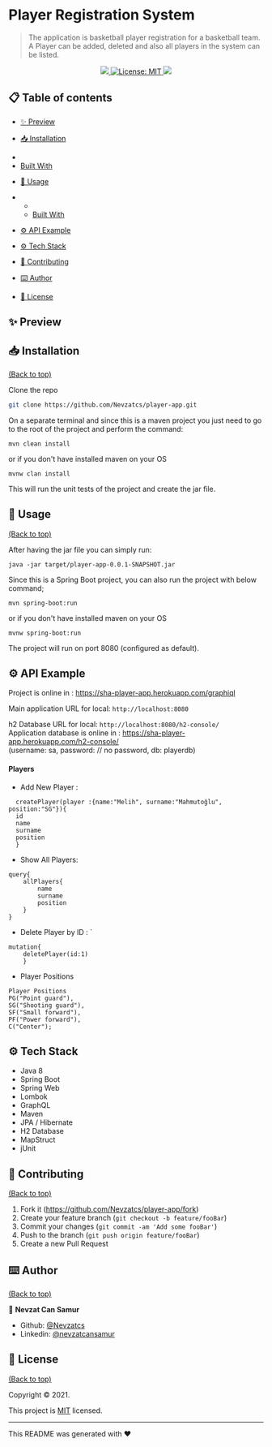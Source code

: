 # Player Registration System
> The application is basketball
player registration for a basketball team. A Player can be added, deleted and
also all players in the system can be listed.

<p align="center">
  <a href="">
    <img src="https://img.shields.io/travis/dbader/node-datadog-metrics/master.svg?style=flat-square" />
  </a>
  <a href="https://github.com/113-GittiGidiyor-Java-Spring-Bootcamp/gittigidiyor-graduation-project-mGungorr/blob/main/LICENSE">
    <img alt="License: MIT" src="https://img.shields.io/badge/license-MIT-yellow.svg" target="_blank" />
  </a>
  <a href="">
    <img src="https://codecov.io/gh/kefranabg/readme-md-generator/branch/master/graph/badge.svg" />
  </a>
</p>

## 📋 Table of contents

- [✨ Preview](#demo-preview)
- [📥 Installation](#installation)
- <li><a href="#installation">Built With</a></li>
- [🚀 Usage](#usage)

- - <li><a href="#footer">Built With</a></li>
- [⚙️ API Example](#contribute)
- [⚙️ Tech Stack](#contribute)

- [🤝 Contributing](#license)
- [⌨️ Author](#footer)
- [📝 License](#license)

## ✨ Preview



## 📥 Installation
[(Back to top)](#table-of-contents)

Clone the repo

```sh
git clone https://github.com/Nevzatcs/player-app.git
```

On a separate terminal and since this is a maven project you just need to go to the root of the project and perform the command:
```
mvn clean install
```
or if you don't have installed maven on your OS

```
mvnw clan install
```


This will run the unit tests of the project and create the jar file.

## 🚀 Usage
[(Back to top)](#table-of-contents)

After having the jar file you can simply run:

```
java -jar target/player-app-0.0.1-SNAPSHOT.jar
```

Since this is a Spring Boot project, you can also run the project with below command;
```
mvn spring-boot:run
```

or if you don't have installed maven on your OS
```
mvnw spring-boot:run
```

The project will run on port 8080 (configured as default).


## ⚙️ API Example
Project is online in : https://sha-player-app.herokuapp.com/graphiql

Main application URL for local: `http://localhost:8080`



h2 Database URL for local: `http://localhost:8080/h2-console/`   
Application database is online in : https://sha-player-app.herokuapp.com/h2-console/  
(username: sa, password: // no password, db: playerdb)

#### Players
* Add New Player : 
``` mutation {
  createPlayer(player :{name:"Melih", surname:"Mahmutoğlu", position:"SG"}){
  id
  name
  surname
  position
  } 
  ```

* Show All Players: 
```
query{
    allPlayers{
        name
        surname
        position
    }
}
```

* Delete Player by ID : `
```
mutation{
    deletePlayer(id:1)
    }
```


* Player Positions
```
Player Positions
PG("Point guard"),
SG("Shooting guard"),
SF("Small forward"),
PF("Power forward"),
C("Center");
```

## ⚙️ Tech Stack

- Java 8
- Spring Boot
- Spring Web
- Lombok
- GraphQL
- Maven
- JPA / Hibernate
- H2 Database 
- MapStruct
- jUnit

[comment]: <> (## 📆 Release History)

[comment]: <> (* 0.2.1)

[comment]: <> (    * CHANGE: Update docs &#40;module code remains unchanged&#41;)

[comment]: <> (* 0.2.0)

[comment]: <> (    * CHANGE: Remove `setDefaultXYZ&#40;&#41;`)

[comment]: <> (    * ADD: Add `init&#40;&#41;`)

[comment]: <> (* 0.1.1)

[comment]: <> (    * FIX: Crash when calling `baz&#40;&#41;` &#40;Thanks @GenerousContributorName!&#41;)

[comment]: <> (* 0.1.0)

[comment]: <> (    * The first proper release)

[comment]: <> (    * CHANGE: Rename `foo&#40;&#41;` to `bar&#40;&#41;`)

[comment]: <> (* 0.0.1)

[comment]: <> (    * Work in progress)

## 🤝 Contributing
[(Back to top)](#table-of-contents)

1. Fork it (<https://github.com/Nevzatcs/player-app/fork>)
2. Create your feature branch (`git checkout -b feature/fooBar`)
3. Commit your changes (`git commit -am 'Add some fooBar'`)
4. Push to the branch (`git push origin feature/fooBar`)
5. Create a new Pull Request

## ⌨️ Author
[(Back to top)](#table-of-contents)

👤 **Nevzat Can Samur**

- Github: [@Nevzatcs](https://github.com/Nevzatcs)
- Linkedin: [@nevzatcansamur](https://www.linkedin.com/in/nevzatcansamur/)

## 📝 License
[(Back to top)](#table-of-contents)

Copyright © 2021.

This project is [MIT](https://github.com/Nevzatcs/player-app/blob/main/LICENSE) licensed.

---

This README was generated with ❤️ 